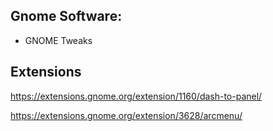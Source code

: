 ## Gnome Software:
- GNOME Tweaks

## Extensions

https://extensions.gnome.org/extension/1160/dash-to-panel/

https://extensions.gnome.org/extension/3628/arcmenu/